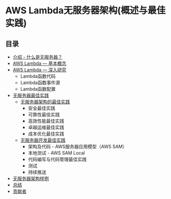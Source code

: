 # AWS Lambda无服务器架构(概述与最佳实践)

## 目录
- [介绍 - 什么是无服务器？](introduction.md)
- [AWS Lambda — 基本概念](aws_lambda-the_basic.md)
- [AWS Lambda — 深入研究](aws_lambda-diving_deeper.md)
  - Lambda函数代码
  - Lambda函数事件源
  - Lambda函数配置
- [无服务器最佳实践](serverless_best_practices.md)
  - [无服务器架构的最佳实践](serverless_architecture_best_practices.md)
    - 安全最佳实践
    - 可靠性最佳实践
    - 高效性能最佳实践
    - 卓越运维最佳实践
    - 成本优化最佳实践
  - [无服务器开发最佳实践](serverless_development_best_practices.md)
    - 架构及代码 - AWS服务器应用模型（AWS SAM）
    - 本地测试 - AWS SAM Local
    - 代码编写与代码管理最佳实践
    - 测试
    - 持续推送
- [无服务器架构样例](sample_serverless_architecture.md)
- [总结](conclusion.md)
- [贡献者](contributors.md)

